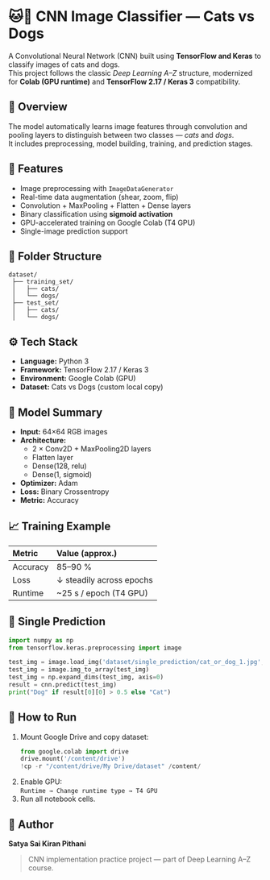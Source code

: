 # 🐱🐶 CNN Image Classifier — Cats vs Dogs
A Convolutional Neural Network (CNN) built using **TensorFlow and Keras** to classify images of cats and dogs.  
This project follows the classic *Deep Learning A–Z* structure, modernized for **Colab (GPU runtime)** and **TensorFlow 2.17 / Keras 3** compatibility.  

## 🚀 Overview
The model automatically learns image features through convolution and pooling layers to distinguish between two classes — *cats* and *dogs*.  
It includes preprocessing, model building, training, and prediction stages.

## 🧠 Features
- Image preprocessing with `ImageDataGenerator`  
- Real-time data augmentation (shear, zoom, flip)  
- Convolution + MaxPooling + Flatten + Dense layers  
- Binary classification using **sigmoid activation**  
- GPU-accelerated training on Google Colab (T4 GPU)  
- Single-image prediction support  

## 🧩 Folder Structure
```
dataset/
 ├── training_set/
 │   ├── cats/
 │   └── dogs/
 ├── test_set/
 │   ├── cats/
 │   └── dogs/
```

## ⚙️ Tech Stack
- **Language:** Python 3  
- **Framework:** TensorFlow 2.17 / Keras 3  
- **Environment:** Google Colab (GPU)  
- **Dataset:** Cats vs Dogs (custom local copy)

## 🧾 Model Summary
- **Input:** 64×64 RGB images  
- **Architecture:**
  - 2 × Conv2D + MaxPooling2D layers  
  - Flatten layer  
  - Dense(128, relu)  
  - Dense(1, sigmoid)  
- **Optimizer:** Adam  
- **Loss:** Binary Crossentropy  
- **Metric:** Accuracy  

## 📈 Training Example
| Metric | Value (approx.) |
|:-------|:----------------|
| Accuracy | 85–90 % |
| Loss | ↓ steadily across epochs |
| Runtime | ~25 s / epoch (T4 GPU) |

## 🧪 Single Prediction
```python
import numpy as np
from tensorflow.keras.preprocessing import image

test_img = image.load_img('dataset/single_prediction/cat_or_dog_1.jpg', target_size=(64, 64))
test_img = image.img_to_array(test_img)
test_img = np.expand_dims(test_img, axis=0)
result = cnn.predict(test_img)
print("Dog" if result[0][0] > 0.5 else "Cat")
```

## 📂 How to Run
1. Mount Google Drive and copy dataset:  
   ```python
   from google.colab import drive
   drive.mount('/content/drive')
   !cp -r "/content/drive/My Drive/dataset" /content/
   ```
2. Enable GPU:  
   `Runtime → Change runtime type → T4 GPU`
3. Run all notebook cells.

## 🧾 Author
**Satya Sai Kiran Pithani**  
> CNN implementation practice project — part of Deep Learning A–Z course.
